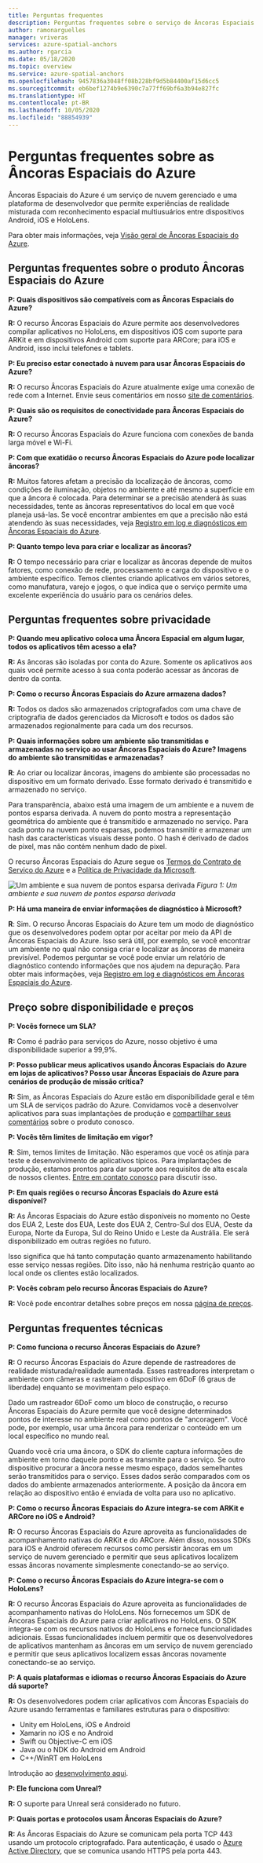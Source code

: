 ```yaml
---
title: Perguntas frequentes
description: Perguntas frequentes sobre o serviço de Âncoras Espaciais do Azure.
author: ramonarguelles
manager: vriveras
services: azure-spatial-anchors
ms.author: rgarcia
ms.date: 05/18/2020
ms.topic: overview
ms.service: azure-spatial-anchors
ms.openlocfilehash: 9457836a3048ff08b228bf9d5b84400af15d6cc5
ms.sourcegitcommit: eb6bef1274b9e6390c7a77ff69bf6a3b94e827fc
ms.translationtype: HT
ms.contentlocale: pt-BR
ms.lasthandoff: 10/05/2020
ms.locfileid: "88854939"
---
```

# <a name="frequently-asked-questions-about-azure-spatial-anchors"></a>Perguntas frequentes sobre as Âncoras Espaciais do Azure

Âncoras Espaciais do Azure é um serviço de nuvem gerenciado e uma plataforma de desenvolvedor que permite experiências de realidade misturada com reconhecimento espacial multiusuários entre dispositivos Android, iOS e HoloLens.

Para obter mais informações, veja [Visão geral de Âncoras Espaciais do Azure](overview.md).

## <a name="azure-spatial-anchors-product-faqs"></a>Perguntas frequentes sobre o produto Âncoras Espaciais do Azure

**P: Quais dispositivos são compatíveis com as Âncoras Espaciais do Azure?**

**R:** O recurso Âncoras Espaciais do Azure permite aos desenvolvedores compilar aplicativos no HoloLens, em dispositivos iOS com suporte para ARKit e em dispositivos Android com suporte para ARCore; para iOS e Android, isso inclui telefones e tablets.

**P: Eu preciso estar conectado à nuvem para usar Âncoras Espaciais do Azure?**

**R:** O recurso Âncoras Espaciais do Azure atualmente exige uma conexão de rede com a Internet. Envie seus comentários em nosso [site de comentários](https://feedback.azure.com/forums/919252-azure-spatial-anchors).

**P: Quais são os requisitos de conectividade para Âncoras Espaciais do Azure?**

**R:** O recurso Âncoras Espaciais do Azure funciona com conexões de banda larga móvel e Wi-Fi.

**P: Com que exatidão o recurso Âncoras Espaciais do Azure pode localizar âncoras?**

**R:** Muitos fatores afetam a precisão da localização de âncoras, como condições de iluminação, objetos no ambiente e até mesmo a superfície em que a âncora é colocada. Para determinar se a precisão atenderá às suas necessidades, tente as âncoras representativos do local em que você planeja usá-las. Se você encontrar ambientes em que a precisão não está atendendo às suas necessidades, veja [Registro em log e diagnósticos em Âncoras Espaciais do Azure](./concepts/logging-diagnostics.md).

**P: Quanto tempo leva para criar e localizar as âncoras?**

**R:** O tempo necessário para criar e localizar as âncoras depende de muitos fatores, como conexão de rede, processamento e carga do dispositivo e o ambiente específico. Temos clientes criando aplicativos em vários setores, como manufatura, varejo e jogos, o que indica que o serviço permite uma excelente experiência do usuário para os cenários deles.

## <a name="privacy-faq"></a>Perguntas frequentes sobre privacidade

**P: Quando meu aplicativo coloca uma Âncora Espacial em algum lugar, todos os aplicativos têm acesso a ela?**

**R:** As âncoras são isoladas por conta do Azure. Somente os aplicativos aos quais você permite acesso à sua conta poderão acessar as âncoras de dentro da conta.

**P: Como o recurso Âncoras Espaciais do Azure armazena dados?**

**R:** Todos os dados são armazenados criptografados com uma chave de criptografia de dados gerenciados da Microsoft e todos os dados são armazenados regionalmente para cada um dos recursos.

**P: Quais informações sobre um ambiente são transmitidas e armazenadas no serviço ao usar Âncoras Espaciais do Azure? Imagens do ambiente são transmitidas e armazenadas?**

**R**: Ao criar ou localizar âncoras, imagens do ambiente são processadas no dispositivo em um formato derivado. Esse formato derivado é transmitido e armazenado no serviço.

Para transparência, abaixo está uma imagem de um ambiente e a nuvem de pontos esparsa derivada. A nuvem do ponto mostra a representação geométrica do ambiente que é transmitido e armazenado no serviço. Para cada ponto na nuvem ponto esparsas, podemos transmitir e armazenar um hash das características visuais desse ponto. O hash é derivado de dados de pixel, mas não contém nenhum dado de pixel.

O recurso Âncoras Espaciais do Azure segue os [Termos do Contrato de Serviço do Azure](https://go.microsoft.com/fwLink/?LinkID=522330&amp;amp;clcid=0x9) e a [Política de Privacidade da Microsoft](https://go.microsoft.com/fwlink/?LinkId=521839&amp;clcid=0x409).

![Um ambiente e sua nuvem de pontos esparsa derivada](./media/sparse-point-cloud.png)
*Figura 1: Um ambiente e sua nuvem de pontos esparsa derivada*

**P: Há uma maneira de enviar informações de diagnóstico à Microsoft?**

**R**: Sim. O recurso Âncoras Espaciais do Azure tem um modo de diagnóstico que os desenvolvedores podem optar por aceitar por meio da API de Âncoras Espaciais do Azure. Isso será útil, por exemplo, se você encontrar um ambiente no qual não consiga criar e localizar as âncoras de maneira previsível. Podemos perguntar se você pode enviar um relatório de diagnóstico contendo informações que nos ajudem na depuração. Para obter mais informações, veja [Registro em log e diagnósticos em Âncoras Espaciais do Azure](./concepts/logging-diagnostics.md).

## <a name="availability-and-pricing-faqs"></a>Preço sobre disponibilidade e preços

**P: Vocês fornece um SLA?**

**R:** Como é padrão para serviços do Azure, nosso objetivo é uma disponibilidade superior a 99,9%. 

**P: Posso publicar meus aplicativos usando Âncoras Espaciais do Azure em lojas de aplicativos? Posso usar Âncoras Espaciais do Azure para cenários de produção de missão crítica?**

**R:** Sim, as Âncoras Espaciais do Azure estão em disponibilidade geral e têm um SLA de serviços padrão do Azure. Convidamos você a desenvolver aplicativos para suas implantações de produção e [compartilhar seus comentários](https://feedback.azure.com/forums/919252-azure-spatial-anchors) sobre o produto conosco.

**P: Vocês têm limites de limitação em vigor?**

**R**: Sim, temos limites de limitação.  Não esperamos que você os atinja para teste e desenvolvimento de aplicativos típicos. Para implantações de produção, estamos prontos para dar suporte aos requisitos de alta escala de nossos clientes. [Entre em contato conosco](mailto:azuremrs@microsoft.com) para discutir isso. 

**P: Em quais regiões o recurso Âncoras Espaciais do Azure está disponível?**

**R:** As Âncoras Espaciais do Azure estão disponíveis no momento no Oeste dos EUA 2, Leste dos EUA, Leste dos EUA 2, Centro-Sul dos EUA, Oeste da Europa, Norte da Europa, Sul do Reino Unido e Leste da Austrália. Ele será disponibilizado em outras regiões no futuro.

Isso significa que há tanto computação quanto armazenamento habilitando esse serviço nessas regiões. Dito isso, não há nenhuma restrição quanto ao local onde os clientes estão localizados. 

**P: Vocês cobram pelo recurso Âncoras Espaciais do Azure?**

**R:** Você pode encontrar detalhes sobre preços em nossa [página de preços](https://azure.microsoft.com/pricing/details/spatial-anchors/).

## <a name="technical-faqs"></a>Perguntas frequentes técnicas

**P: Como funciona o recurso Âncoras Espaciais do Azure?**

**R:** O recurso Âncoras Espaciais do Azure depende de rastreadores de realidade misturada/realidade aumentada. Esses rastreadores interpretam o ambiente com câmeras e rastreiam o dispositivo em 6DoF (6 graus de liberdade) enquanto se movimentam pelo espaço.

Dado um rastreador 6DoF como um bloco de construção, o recurso Âncoras Espaciais do Azure permite que você designe determinados pontos de interesse no ambiente real como pontos de "ancoragem". Você pode, por exemplo, usar uma âncora para renderizar o conteúdo em um local específico no mundo real.

Quando você cria uma âncora, o SDK do cliente captura informações de ambiente em torno daquele ponto e as transmite para o serviço. Se outro dispositivo procurar a âncora nesse mesmo espaço, dados semelhantes serão transmitidos para o serviço. Esses dados serão comparados com os dados do ambiente armazenados anteriormente. A posição da âncora em relação ao dispositivo então é enviada de volta para uso no aplicativo.

**P: Como o recurso Âncoras Espaciais do Azure integra-se com ARKit e ARCore no iOS e Android?**

**R:** O recurso Âncoras Espaciais do Azure aproveita as funcionalidades de acompanhamento nativas do ARKit e do ARCore. Além disso, nossos SDKs para iOS e Android oferecem recursos como persistir âncoras em um serviço de nuvem gerenciado e permitir que seus aplicativos localizem essas âncoras novamente simplesmente conectando-se ao serviço.

**P: Como o recurso Âncoras Espaciais do Azure integra-se com o HoloLens?**

**R:** O recurso Âncoras Espaciais do Azure aproveita as funcionalidades de acompanhamento nativas do HoloLens. Nós fornecemos um SDK de Âncoras Espaciais do Azure para criar aplicativos no HoloLens. O SDK integra-se com os recursos nativos do HoloLens e fornece funcionalidades adicionais. Essas funcionalidades incluem permitir que os desenvolvedores de aplicativos mantenham as âncoras em um serviço de nuvem gerenciado e permitir que seus aplicativos localizem essas âncoras novamente conectando-se ao serviço.

**P: A quais plataformas e idiomas o recurso Âncoras Espaciais do Azure dá suporte?**

**R:** Os desenvolvedores podem criar aplicativos com Âncoras Espaciais do Azure usando ferramentas e familiares estruturas para o dispositivo:

- Unity em HoloLens, iOS e Android
- Xamarin no iOS e no Android
- Swift ou Objective-C em iOS
- Java ou o NDK do Android em Android
- C++/WinRT em HoloLens

Introdução ao [desenvolvimento aqui](index.yml).

**P: Ele funciona com Unreal?**

**R:** O suporte para Unreal será considerado no futuro.

**P: Quais portas e protocolos usam Âncoras Espaciais do Azure?**

**R:** As Âncoras Espaciais do Azure se comunicam pela porta TCP 443 usando um protocolo criptografado. Para autenticação, é usado o [Azure Active Directory](https://docs.microsoft.com/azure/active-directory/), que se comunica usando HTTPS pela porta 443.
